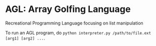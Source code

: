 # AGL: Array Golfing Language
Recreational Programming Language focusing on list manipulation

To run an AGL program, do `python interpreter.py /path/to/file.ext [arg1] [arg2] ...`.
